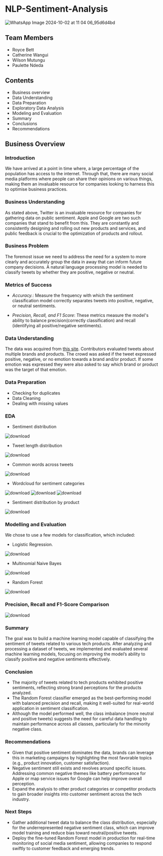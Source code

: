 # NLP-Sentiment-Analysis

![WhatsApp Image 2024-10-02 at 11 04 06_95d6d4bd](https://github.com/user-attachments/assets/875309f3-9a88-4a86-a3c8-e989647a65a9)

## Team Members
- Royce Bett
- Catherine Wangui
- Wilson Mutungu
- Paulette Ndeda

## Contents
- Business overview
- Data Understanding
- Data Preparation
- Exploratory Data Analysis
- Modeling and Evaluation
- Summary
- Conclusions
- Recommendations

## Business Overview
### Introduction
We have arrived at a point in time where, a large percentage of the population has access to the internet. Through that, there are many social media platforms where people can share their opinions on various things, making them an invaluable resource for companies looking to harness this to optimise business practices.

### Business Understanding
As stated above, Twitter is an invaluable resource for companies for gathering data on public sentiment. Apple and Google are two such companies that stand to benefit from this. They are constantly and consistently designing and rolling out new products and services, and public feedback is crucial to the optimization of products and rollout.

### Business Problem
The foremost issue we need to address the need for a system to more clearly and accurately group the data in away that can inform future company decisions. A natural language processing model is needed to classify tweets by whether they are positive, negative or neutral.

### Metrics of Success
- *Accuracy.*:  Measure the frequency with which the sentiment classification model correctly separates tweets into positive, negative, or neutral sentiments.

- *Precision, Recall, and F1 Score*: These metrics measure the model's ability to balance precision(correctly classification) and recall (identifying all positive/negative sentiments).

### Data Understanding
The data was acquired from [this site]([url](https://data.world/crowdflower/brands-and-product-emotions)). Contributors evaluated tweets about multiple brands and products. The crowd was asked if the tweet expressed positive, negative, or no emotion towards a brand and/or product. If some emotion was expressed they were also asked to say which brand or product was the target of that emotion.

### Data Preparation
 - Checking for duplicates
 - Data Cleaning
 - Dealing with missing values

### EDA
 - Sentiment distribution

![download](https://github.com/user-attachments/assets/cc8f74a2-8266-4661-a515-ced39e221172)

 - Tweet length distribution

![download](https://github.com/user-attachments/assets/234ec6e0-b0da-40ff-a604-37a0fb73fa78)

 - Common words across tweets

![download](https://github.com/user-attachments/assets/2ba9b72c-464c-4ab1-815e-6da77b9ab434)

 - Wordcloud for sentiment categories

![download](https://github.com/user-attachments/assets/5de7b14a-5032-46e6-a1d2-e617c0faaaac)
![download](https://github.com/user-attachments/assets/2e8b1f30-ff35-4a60-a8e4-039762d8efae)
![download](https://github.com/user-attachments/assets/0d452974-c602-4aa0-af7e-4da79202e1f3)

 - Sentiment distribution by product

![download](https://github.com/user-attachments/assets/54683b34-4a60-4f78-a1cd-d1c9a96bb65f)


### Modelling and Evaluation
We chose to use a few models for classification, which included:
 - Logistic Regression.

![download](https://github.com/user-attachments/assets/d5de0e9d-a674-4035-bd15-ed18811710e9)

 - Multinomial Naive Bayes

![download](https://github.com/user-attachments/assets/ea039dd9-9e0a-4c3f-9816-181fabd317f8)

 - Random Forest

![download](https://github.com/user-attachments/assets/157af909-9bef-46aa-a309-f8c52e0aa4c4)

### Precision, Recall and F1-Score Comparison

![download](https://github.com/user-attachments/assets/f28ac924-4cca-4efd-95ec-1ffcca326f15)

### Summary
The goal was to build a machine learning model capable of classifying the sentiment of tweets related to various tech products. After analyzing and processing a dataset of tweets, we implemented and evaluated several machine learning models, focusing on improving the model’s ability to classify positive and negative sentiments effectively.

### Conclusion
 - The majority of tweets related to tech products exhibited positive sentiments, reflecting strong brand perceptions for the products analyzed.
 - The Random Forest classifier emerged as the best-performing model with balanced precision and recall, making it well-suited for real-world application in sentiment classification.
 - Although the model performed well, the class imbalance (more neutral and positive tweets) suggests the need for careful data handling to maintain performance across all classes, particularly for the minority negative class.

### Recommendations
 - Given that positive sentiment dominates the data, brands can leverage this in marketing campaigns by highlighting the most favorable topics (e.g., product innovation, customer satisfaction).
 - Negative sentiment still exists and revolves around specific issues. Addressing common negative themes like battery performance for Apple or map service issues for Google can help improve overall perception.
 - Expand the analysis to other product categories or competitor products to gain broader insights into customer sentiment across the tech industry.

### Next Steps
- Gather additional tweet data to balance the class distribution, especially for the underrepresented negative sentiment class, which can improve model training and reduce bias toward neutral/positive tweets.
- Deploy the fine-tuned Random Forest model in production for real-time monitoring of social media sentiment, allowing companies to respond swiftly to customer feedback and emerging trends.
